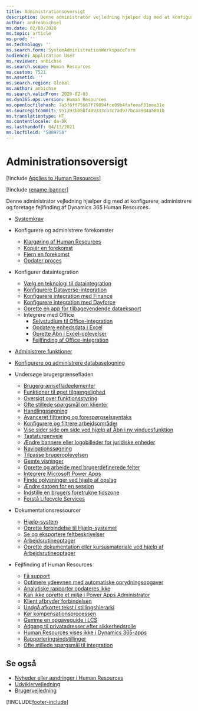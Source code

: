 ```yaml
---
title: Administrationsoversigt
description: Denne administrator vejledning hjælper dig med at konfigurere, administrere og foretage fejlfinding af Dynamics 365 Human Resources.
author: andreabichsel
ms.date: 02/03/2020
ms.topic: article
ms.prod: ''
ms.technology: ''
ms.search.form: SystemAdministrationWorkspaceForm
audience: Application User
ms.reviewer: anbichse
ms.search.scope: Human Resources
ms.custom: 7521
ms.assetid: ''
ms.search.region: Global
ms.author: anbichse
ms.search.validFrom: 2020-02-03
ms.dyn365.ops.version: Human Resources
ms.openlocfilehash: 7a5f6ff75667f79894fce09b4fafeeaf31eea31e
ms.sourcegitcommit: 951393b05bf409333cb3c7ad977bcaa804aa801b
ms.translationtype: HT
ms.contentlocale: da-DK
ms.lasthandoff: 04/13/2021
ms.locfileid: "5889758"
---
```

# <a name="administration-overview"></a>Administrationsoversigt

[!include [Applies to Human Resources](../includes/applies-to-hr.md)]

[!include [rename-banner](~/includes/cc-data-platform-banner.md)]

Denne administrator vejledning hjælper dig med at konfigurere, administrere og foretage fejlfinding af Dynamics 365 Human Resources.

- [Systemkrav](hr-admin-system-requirements.md)

- Konfigurere og administrere forekomster
  - [Klargøring af Human Resources](hr-admin-setup-provision.md)
  - [Kopiér en forekomst](hr-admin-setup-copy-instance.md)
  - [Fjern en forekomst](hr-admin-setup-remove-instance.md)
  - [Opdater proces](hr-admin-setup-update-process.md)

- Konfigurer dataintegration
  - [Vælg en teknologi til dataintegration](hr-admin-integration-choose-technology.md)
  - [Konfigurere Dataverse-integration](hr-admin-integration-common-data-service.md)
  - [Konfigurere integration med Finance](hr-admin-integration-finance.md)
  - [Konfigurere integration med Dayforce](hr-admin-integration-dayforce.md)
  - [Oprette en app for tilbagevendende dataeksport](hr-admin-integration-recurring-data-export.md)
  - Integrere med Office
    - [Selvstudium til Office-integration](../fin-ops-core/dev-itpro/office-integration/office-integration-tutorial.md?toc=%2fdynamics365%2funified-operations%2ftalent%2ftoc.json)
    - [Opdatere enhedsdata i Excel](../fin-ops-core/dev-itpro/office-integration/use-excel-add-in.md?toc=%2fdynamics365%2funified-operations%2ftalent%2ftoc.json)
    - [Oprette Åbn i Excel-oplevelser](../fin-ops-core/dev-itpro/office-integration/office-integration-edit-excel.md?toc=%2fdynamics365%2funified-operations%2ftalent%2ftoc.json)
    - [Fejlfinding af Office-integration](../fin-ops-core/dev-itpro/office-integration/office-integration-troubleshooting.md?toc=%2fdynamics365%2funified-operations%2ftalent%2ftoc.json)

- [Administrere funktioner](hr-admin-manage-features.md)

- [Konfigurere og administrere databaselogning](hr-admin-database-logging.md)

- Undersøge brugergrænsefladen
  - [Brugergrænsefladeelementer](../fin-ops-core/fin-ops/get-started/user-interface-elements.md?toc=/dynamics365/human-resources/toc.json)
  - [Funktioner til øget tilgængelighed](../fin-ops-core/fin-ops/get-started/accessibility-features.md?toc=/dynamics365/human-resources/toc.json)
  - [Oversigt over funktionsstyring](../fin-ops-core/fin-ops/get-started/feature-management/feature-management-overview.md?toc=/dynamics365/human-resources/toc.json)
  - [Ofte stillede spørgsmål om klienter](../fin-ops-core/fin-ops/get-started/client-faq.md?toc=/dynamics365/human-resources/toc.json)
  - [Handlingssøgning](../fin-ops-core/fin-ops/get-started/action-search.md?toc=/dynamics365/human-resources/toc.json)
  - [Avanceret filtrering og forespørgselssyntaks](../fin-ops-core/fin-ops/get-started/advanced-filtering-query-options.md?toc=/dynamics365/human-resources/toc.json)
  - [Konfigurere og filtrere arbejdsområder](../fin-ops-core/fin-ops/get-started/configure-filter-workspaces.md?toc=/dynamics365/financehuman-resources/toc.json)
  - [Vise sider side om side ved hjælp af Åbn i ny vinduesfunktion](../fin-ops-core/fin-ops/get-started/display-pages-side-by-side.md?toc=/dynamics365/human-resources/toc.json)
  - [Tastaturgenveje](../fin-ops-core/fin-ops/get-started/shortcut-keys.md?toc=/dynamics365/human-resources/toc.json)
  - [Ændre bannere eller logobilleder for juridiske enheder](../fin-ops-core/fin-ops/get-started/tasks/change-banner-or-logo.md?toc=/dynamics365/human-resources/toc.json)
  - [Navigationssøgning](../fin-ops-core/fin-ops/get-started/navigation-search.md?toc=/dynamics365/human-resources/toc.json)
  - [Tilpasse brugeroplevelsen](../fin-ops-core/fin-ops/get-started/personalize-user-experience.md?toc=/dynamics365/human-resources/toc.json)
  - [Gemte visninger](../fin-ops-core/fin-ops/get-started/saved-views.md?toc=/dynamics365/human-resources/toc.json)
  - [Oprette og arbejde med brugerdefinerede felter](../fin-ops-core/fin-ops/get-started/user-defined-fields.md?toc=/dynamics365/human-resources/toc.json)
  - [Integrere Microsoft Power Apps](../fin-ops-core/fin-ops/get-started/embed-power-apps.md?toc=/dynamics365/human-resources/toc.json)
  - [Finde oplysninger ved hjælp af opslag](../fin-ops-core/fin-ops/get-started/use-lookups-to-find-information.md?toc=/dynamics365/human-resources/toc.json)
  - [Ændre datoen for en session](../fin-ops-core/fin-ops/organization-administration/tasks/change-date-session.md?toc=/dynamics365/human-resources/toc.json)
  - [Indstille en brugers foretrukne tidszone](../fin-ops-core/fin-ops/organization-administration/tasks/set-users-preferred-time-zone.md?toc=/dynamics365/human-resources/toc.json)
  - [Forstå Lifecycle Services](../fin-ops-core/dev-itpro/lifecycle-services/lcs-works-lcs.md?toc=/dynamics365/human-resources/toc.json)

- Dokumentationsressourcer
  - [Hjælp-system](../fin-ops-core/fin-ops/get-started/help-overview.md?toc=/dynamics365/human-resources/toc.json)
  - [Oprette forbindelse til Hjælp-systemet](../fin-ops-core/fin-ops/get-started/help-connect.md?toc=/dynamics365/human-resources/toc.json)
  - [Se og eksportere feltbeskrivelser](../fin-ops-core/fin-ops/get-started/view-export-field-descriptions.md?toc=/dynamics365/human-resources/toc.json)
  - [Arbejdsrutineoptager](../fin-ops-core/dev-itpro/user-interface/task-recorder.md?toc=/dynamics365/human-resources/toc.json)
  - [Oprette dokumentation eller kursusmateriale ved hjælp af Arbejdsrutineoptager](../fin-ops-core/dev-itpro/user-interface/task-recorder-training-docs.md?toc=/dynamics365/human-resources/toc.json)

- Fejlfinding af Human Resources
  - [Få support](../fin-ops-core/dev-itpro/lifecycle-services/lcs-support.md)
  - [Optimere ydeevnen med automatiske oprydningsopgaver](hr-admin-troubleshooting-batch-history.md)
  - [Analytiske rapporter opdateres ikke](hr-admin-troubleshooting-analytic-reports.md)
  - [Kan ikke oprette et miljø i Power Apps Administrator](hr-admin-troubleshooting-power-apps.md)
  - [Klient afbryder forbindelsen](hr-admin-troubleshooting-disconnect.md)
  - [Undgå afkortet tekst i stillingshierarki](hr-admin-troubleshooting-truncate.md)
  - [Kør kompensationsprocessen](hr-admin-troubleshooting-compensation.md)
  - [Gemme en opgaveguide i LCS](hr-admin-troubleshooting-task-guide.md)
  - [Adgang til privatadresser efter sikkerhedsrolle](hr-admin-troubleshooting-private-addresses.md)
  - [Human Resources vises ikke i Dynamics 365-apps](hr-admin-troubleshooting-not-in-apps.md)
  - [Rapporteringsindstillinger](hr-admin-troubleshooting-reporting.md)
  - [Ofte stillede spørgsmål til integration](hr-admin-troubleshooting-integration.md)

## <a name="see-also"></a>Se også

- [Nyheder eller ændringer i Human Resources](hr-admin-whats-new.md)
- [Udviklervejledning](hr-developer-overview.md)
- [Brugervejledning](hr-hrpro-overview.md)

[!INCLUDE[footer-include](../includes/footer-banner.md)]